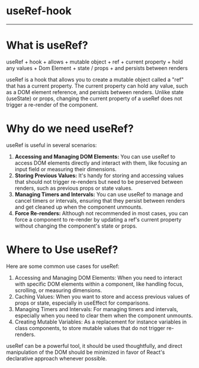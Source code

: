 # useRef-hook

  <hr />
      <h1>What is useRef?</h1>
      <p>useRef + hook + allows + mutable object + ref + current property + hold any values + Dom Element + state / props + and persists between renders </p>
      <p>
        useRef is a hook that allows you to create a mutable object called a
        "ref" that has a current property. The current property can hold any
        value, such as a DOM element reference, and persists between renders.
        Unlike state (useState) or props, changing the current property of a
        useRef does not trigger a re-render of the component.
      </p>
      <h1>Why do we need useRef?</h1>
      <p>useRef is useful in several scenarios:</p>
      <ol>
        <li>
          <b> Accessing and Managing DOM Elements:</b> You can use useRef to
          access DOM elements directly and interact with them, like focusing an
          input field or measuring their dimensions.
        </li>
        <li>
          <b> Storing Previous Values:</b> It's handy for storing and accessing
          values that should not trigger re-renders but need to be preserved
          between renders, such as previous props or state values.
        </li>
        <li>
          <b> Managing Timers and Intervals:</b> You can use useRef to manage
          and cancel timers or intervals, ensuring that they persist between
          renders and get cleaned up when the component unmounts.
        </li>
        <li>
          <b> Force Re-renders:</b> Although not recommended in most cases, you
          can force a component to re-render by updating a ref's current
          property without changing the component's state or props.
        </li>
      </ol>
      <h1>Where to Use useRef?</h1>
      <p>Here are some common use cases for useRef:</p>
      <ol>
        <li>
          Accessing and Managing DOM Elements: When you need to interact with
          specific DOM elements within a component, like handling focus,
          scrolling, or measuring dimensions.
        </li>
        <li>
          Caching Values: When you want to store and access previous values of
          props or state, especially in useEffect for comparisons.
        </li>
        <li>
          Managing Timers and Intervals: For managing timers and intervals,
          especially when you need to clear them when the component unmounts.
        </li>
        <li>
          Creating Mutable Variables: As a replacement for instance variables in
          class components, to store mutable values that do not trigger
          re-renders.
        </li>
      </ol>
      <p>
        useRef can be a powerful tool, it should be used thoughtfully, and
        direct manipulation of the DOM should be minimized in favor of React's
        declarative approach whenever possible.
      </p>
    
